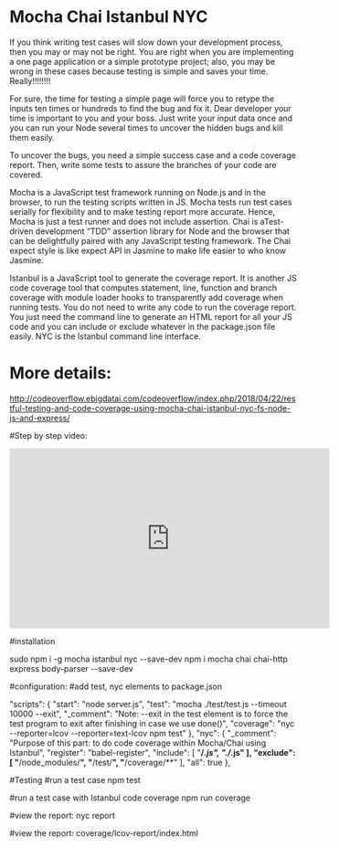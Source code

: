 # Mocha Chai Istanbul NYC

If you think writing test cases will slow down your development process, then you may or may not be right. You are right when you are implementing a one page application or a simple prototype project; also, you may be wrong in these cases because testing is simple and saves your time. Really!!!!!!!!

For sure, the time for testing a simple page will force you to retype the inputs ten times or hundreds to find the bug and fix it. Dear developer your time is important to you and your boss. Just write your input data once and you can run your Node several times to uncover the hidden bugs and kill them easily.

To uncover the bugs, you need a simple success case and a code coverage report. Then, write some tests to assure the branches of your code are covered.

Mocha is a JavaScript test framework running on Node.js and in the browser, to run the testing scripts written in JS. Mocha tests run test cases serially for flexibility and to make testing report more accurate. Hence, Mocha is just a test runner and does not include assertion. Chai is aTest-driven development “TDD” assertion library for Node and the browser that can be delightfully paired with any JavaScript testing framework. The Chai expect style is like expect API in Jasmine to make life easier to who know Jasmine.

Istanbul is a JavaScript tool to generate the coverage report. It is another JS code coverage tool that computes statement, line, function and branch coverage with module loader hooks to transparently add coverage when running tests. You do not need to write any code to run the coverage report. You just need the command line to generate an HTML report for all your JS code and you can include or exclude whatever in the package.json file easily. NYC is the Istanbul command line interface.

# More details:
http://codeoverflow.ebigdatai.com/codeoverflow/index.php/2018/04/22/restful-testing-and-code-coverage-using-mocha-chai-istanbul-nyc-fs-node-js-and-express/

#Step by step video:
<iframe width="560" height="315" src="https://www.youtube.com/embed/cxUqnliEWXQ" frameborder="0" allow="autoplay; encrypted-media" allowfullscreen></iframe>

#installation
	
sudo npm i -g mocha istanbul nyc --save-dev
npm i mocha chai chai-http express body-parser --save-dev


#configuration:
#add test, nyc elements to package.json

 "scripts": {
    "start": "node server.js",
    "test": "mocha ./test/test.js --timeout 10000 --exit",
    "_comment": "Note: --exit in the test element is to force the test program to exit after finishing in case we use done()",
    "coverage": "nyc --reporter=lcov --reporter=text-lcov npm test"
},
  "nyc": {
    "_comment": "Purpose of this part: to do code coverage within Mocha/Chai using Istanbul",
    "register": "babel-register",
    "include": [
      "**/*.js",
      "./*.js"
    ],
    "exclude": [
      "**/node_modules/**",
      "**/test/**",
      "**/coverage/**"
    ],
    "all": true
  },
  
  
  
#Testing
#run a test case
npm test
  
  
#run a test case with Istanbul code coverage
npm run coverage

#view the report:
nyc report

#view the report:
coverage/lcov-report/index.html
  
